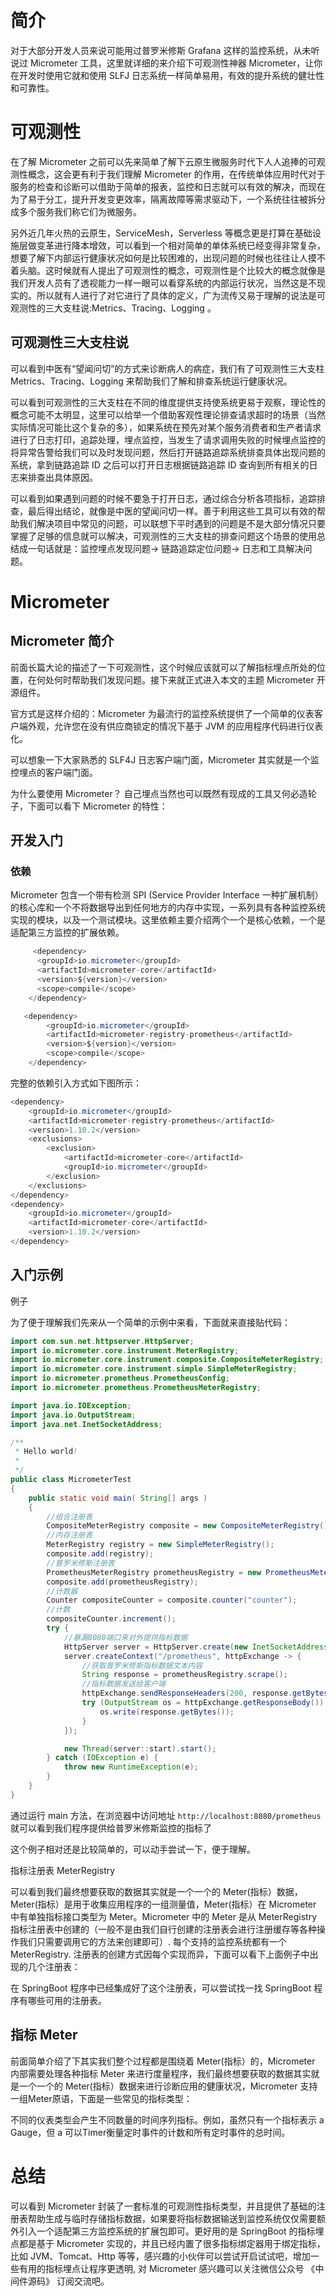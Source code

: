 ​
# 简介
对于大部分开发人员来说可能用过普罗米修斯 Grafana 这样的监控系统，从未听说过 Micrometer 工具，这里就详细的来介绍下可观测性神器 Micrometer，让你在开发时使用它就和使用 SLFJ 日志系统一样简单易用，有效的提升系统的健壮性和可靠性。

# 可观测性
在了解 Micrometer 之前可以先来简单了解下云原生微服务时代下人人追捧的可观测性概念，这会更有利于我们理解 Micrometer 的作用，在传统单体应用时代对于服务的检查和诊断可以借助于简单的报表，监控和日志就可以有效的解决，而现在为了易于分工，提升开发变更效率，隔离故障等需求驱动下，一个系统往往被拆分成多个服务我们称它们为微服务。

另外近几年火热的云原生，ServiceMesh，Serverless 等概念更是打算在基础设施层做变革进行降本增效，可以看到一个相对简单的单体系统已经变得非常复杂，想要了解下内部运行健康状况如何是比较困难的，出现问题的时候也往往让人摸不着头脑。这时候就有人提出了可观测性的概念，可观测性是个比较大的概念就像是我们开发人员有了透视能力一样一眼可以看穿系统的内部运行状况，当然这是不现实的。所以就有人进行了对它进行了具体的定义，广为流传又易于理解的说法是可观测性的三大支柱说:Metrics、Tracing、Logging 。

## 可观测性三大支柱说
可以看到中医有“望闻问切”的方式来诊断病人的病症，我们有了可观测性三大支柱 Metrics、Tracing、Logging 来帮助我们了解和排查系统运行健康状况。




可以看到可观测性的三大支柱在不同的维度提供支持使系统更易于观察，理论性的概念可能不太明显，这里可以给举一个借助客观性理论排查请求超时的场景（当然实际情况可能比这个复杂的多），如果系统在预先对某个服务消费者和生产者请求进行了日志打印，追踪处理，埋点监控，当发生了请求调用失败的时候埋点监控的将异常告警给我们可以及时发现问题，然后打开链路追踪系统排查具体出现问题的系统，拿到链路追踪 ID 之后可以打开日志根据链路追踪 ID 查询到所有相关的日志来排查出具体原因。

可以看到如果遇到问题的时候不要急于打开日志，通过综合分析各项指标，追踪排查，最后得出结论，就像是中医的望闻问切一样。善于利用这些工具可以有效的帮助我们解决项目中常见的问题，可以联想下平时遇到的问题是不是大部分情况只要掌握了足够的信息就可以解决，可观测性的三大支柱的排查问题这个场景的使用总结成一句话就是：监控埋点发现问题-> 链路追踪定位问题-> 日志和工具解决问题。

# Micrometer
## Micrometer 简介
前面长篇大论的描述了一下可观测性，这个时候应该就可以了解指标埋点所处的位置，在何处何时帮助我们发现问题。接下来就正式进入本文的主题 Micrometer 开源组件。

官方式是这样介绍的：Micrometer 为最流行的监控系统提供了一个简单的仪表客户端外观，允许您在没有供应商锁定的情况下基于 JVM 的应用程序代码进行仪表化。

可以想象一下大家熟悉的 SLF4J 日志客户端门面，Micrometer 其实就是一个监控埋点的客户端门面。

为什么要使用 Micrometer？
自己埋点当然也可以既然有现成的工具又何必造轮子，下面可以看下 Micrometer 的特性：





## 开发入门
### 依赖
Micrometer 包含一个带有检测 SPI (Service Provider Interface 一种扩展机制）的核心库和一个不将数据导出到任何地方的内存中实现，一系列具有各种监控系统实现的模块，以及一个测试模块。这里依赖主要介绍两个一个是核心依赖，一个是适配第三方监控的扩展依赖。

```java
     <dependency>
      <groupId>io.micrometer</groupId>
      <artifactId>micrometer-core</artifactId>
      <version>${version}</version>
      <scope>compile</scope>
    </dependency>
```


```java
   <dependency>
        <groupId>io.micrometer</groupId>
        <artifactId>micrometer-registry-prometheus</artifactId>
        <version>${version}</version>
        <scope>compile</scope>
    </dependency>
```


完整的依赖引入方式如下图所示：
```java
<dependency>
    <groupId>io.micrometer</groupId>
    <artifactId>micrometer-registry-prometheus</artifactId>
    <version>1.10.2</version>
    <exclusions>
        <exclusion>
            <artifactId>micrometer-core</artifactId>
            <groupId>io.micrometer</groupId>
        </exclusion>
    </exclusions>
</dependency>
<dependency>
    <groupId>io.micrometer</groupId>
    <artifactId>micrometer-core</artifactId>
    <version>1.10.2</version>
</dependency>
```


## 入门示例
例子

为了便于理解我们先来从一个简单的示例中来看，下面就来直接贴代码：
```java
import com.sun.net.httpserver.HttpServer;
import io.micrometer.core.instrument.MeterRegistry;
import io.micrometer.core.instrument.composite.CompositeMeterRegistry;
import io.micrometer.core.instrument.simple.SimpleMeterRegistry;
import io.micrometer.prometheus.PrometheusConfig;
import io.micrometer.prometheus.PrometheusMeterRegistry;

import java.io.IOException;
import java.io.OutputStream;
import java.net.InetSocketAddress;

/**
 * Hello world!
 *
 */
public class MicrometerTest
{
    public static void main( String[] args )
    {
        //组合注册表
        CompositeMeterRegistry composite = new CompositeMeterRegistry();
        //内存注册表
        MeterRegistry registry = new SimpleMeterRegistry();
        composite.add(registry);
        //普罗米修斯注册表
        PrometheusMeterRegistry prometheusRegistry = new PrometheusMeterRegistry(PrometheusConfig.DEFAULT);
        composite.add(prometheusRegistry);
        //计数器
        Counter compositeCounter = composite.counter("counter");
        //计数
        compositeCounter.increment();
        try {
            //暴漏8080端口来对外提供指标数据
            HttpServer server = HttpServer.create(new InetSocketAddress(8080), 0);
            server.createContext("/prometheus", httpExchange -> {
                //获取普罗米修斯指标数据文本内容
                String response = prometheusRegistry.scrape();
                //指标数据发送给客户端
                httpExchange.sendResponseHeaders(200, response.getBytes().length);
                try (OutputStream os = httpExchange.getResponseBody()) {
                    os.write(response.getBytes());
                }
            });

            new Thread(server::start).start();
        } catch (IOException e) {
            throw new RuntimeException(e);
        }
    }
}
```


通过运行 main 方法，在浏览器中访问地址 `http://localhost:8080/prometheus` 就可以看到我们程序提供给普罗米修斯监控的指标了


这个例子相对还是比较简单的，可以动手尝试一下，便于理解。

指标注册表 MeterRegistry

可以看到我们最终想要获取的数据其实就是一个一个的 Meter(指标）数据，Meter(指标）是用于收集应用程序的一组测量值，Meter(指标）在 Micrometer 中有单独指标接口类型为 Meter。Micrometer 中的 Meter 是从 MeterRegistry 指标注册表中创建的（一般不是由我们自行创建的注册表会进行注册缓存等各种操作我们只需要调用它的方法来创建即可）. 每个支持的监控系统都有一个 MeterRegistry. 注册表的创建方式因每个实现而异，下面可以看下上面例子中出现的几个注册表：




在 SpringBoot 程序中已经集成好了这个注册表，可以尝试找一找 SpringBoot 程序有哪些可用的注册表。

## 指标 Meter

前面简单介绍了下其实我们整个过程都是围绕着 Meter(指标）的，Micrometer 内部需要处理各种指标 Meter 来进行度量程序，我们最终想要获取的数据其实就是一个一个的 Meter(指标）数据来进行诊断应用的健康状况，Micrometer 支持一组Meter原语，下面是一些常见的指标类型：









不同的仪表类型会产生不同数量的时间序列指标。例如，虽然只有一个指标表示 a Gauge，但 a 可以Timer衡量定时事件的计数和所有定时事件的总时间。

# 总结
可以看到 Micrometer 封装了一套标准的可观测性指标类型，并且提供了基础的注册表帮助生成与临时存储指标数据，如果要将指标数据输送到监控系统仅仅需要额外引入一个适配第三方监控系统的扩展包即可。更好用的是 SpringBoot 的指标埋点都是基于 Micrometer 实现的，并且已经内置了很多指标绑定器用于绑定指标，比如 JVM、Tomcat、Http 等等，感兴趣的小伙伴可以尝试开启试试吧，增加一些有用的指标埋点让程序更透明, 对 Micrometer 感兴趣可以关注微信公众号 《中间件源码》 订阅交流吧。

 